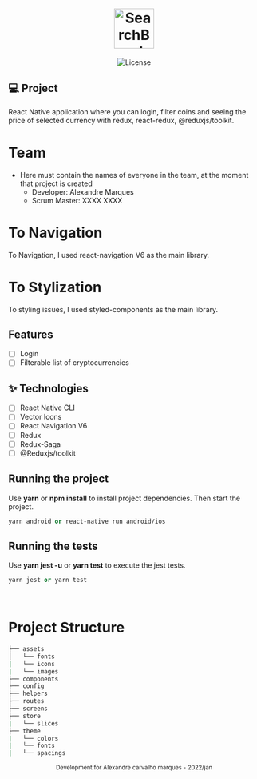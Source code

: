 <h1 align="center">
  <img alt="SearchBands" height="80" title="Plant Manager" src=".github/logo.png" />
</h1>

<p align="center">
  <img alt="License" src="https://img.shields.io/static/v1?label=license&message=MIT&color=E51C44&labelColor=0A1033">
</p>

## 💻 Project

React Native application where you can login, filter coins and seeing the price
of selected currency with redux, react-redux, @reduxjs/toolkit.

# Team

- Here must contain the names of everyone in the team, at the moment that
  project is created
  - Developer: Alexandre Marques
  - Scrum Master: XXXX XXXX

# To Navigation

To Navigation, I used react-navigation V6 as the main library.

# To Stylization

To styling issues, I used styled-components as the main library.

## Features

- [ ] Login
- [ ] Filterable list of cryptocurrencies

## ✨ Technologies

- [ ] React Native CLI
- [ ] Vector Icons
- [ ] React Navigation V6
- [ ] Redux
- [ ] Redux-Saga
- [ ] @Reduxjs/toolkit

## Running the project

Use **yarn** or **npm install** to install project dependencies. Then start the
project.

```cl
yarn android or react-native run android/ios
```

## Running the tests

Use **yarn jest -u** or **yarn test** to execute the jest tests.

```cl
yarn jest or yarn test
```

<br />

# Project Structure

```bash
├── assets
│   └── fonts
|   └── icons
|   └── images
├── components
├── config
├── helpers
├── routes
├── screens
├── store
|   └── slices
├── theme
|   └── colors
|   └── fonts
|   └── spacings
```

<div align="center">
  <small>Development for Alexandre carvalho marques - 2022/jan</small>
</div>
